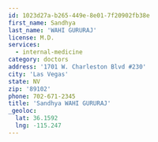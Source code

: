 ```yaml
---
id: 1023d27a-b265-449e-8e01-7f20902fb38e
first_name: Sandhya
last_name: 'WAHI GURURAJ'
license: M.D.
services:
  - internal-medicine
category: doctors
address: '1701 W. Charleston Blvd #230'
city: 'Las Vegas'
state: NV
zip: '89102'
phone: 702-671-2345
title: 'Sandhya WAHI GURURAJ'
_geoloc:
  lat: 36.1592
  lng: -115.247
---
```

